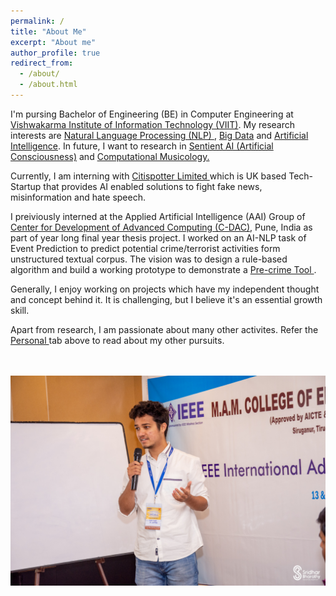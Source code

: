 ```yaml
---
permalink: /
title: "About Me"
excerpt: "About me"
author_profile: true
redirect_from:
  - /about/
  - /about.html
---
```


I'm pursing Bachelor of Engineering (BE) in Computer Engineering at <a href="http://www.viit.ac.in/">Vishwakarma Institute of Information Technology (VIIT)</a>. My research interests are <a href = "https://en.wikipedia.org/wiki/Natural_language_processing"> Natural Language Processing (NLP) </a>, <a href = "https://en.wikipedia.org/wiki/Big_data">Big Data</a> and <a href = "https://en.wikipedia.org/wiki/Artificial_intelligence"> Artificial Intelligence</a>. In future, I want to research in <a href ="https://en.wikipedia.org/wiki/Artificial_consciousness">Sentient AI (Artificial Consciousness)</a> and <a href = "https://en.wikipedia.org/wiki/Computational_musicology">Computational Musicology.</a> 

Currently, I am interning with <a href = "http://citispotter.com/"> Citispotter Limited </a> which is UK based Tech-Startup that provides AI enabled solutions to fight fake news, misinformation and hate speech.  

I preiviously interned at the Applied Artificial Intelligence (AAI) Group of <a href="https://www.cdac.in/"> Center for Development of Advanced Computing (C-DAC)</a>, Pune, India as part of year long final year thesis project. I worked on an AI-NLP task of Event Prediction to predict potential crime/terrorist activities form unstructured textual corpus. The vision was to design a  rule-based algorithm and build a working prototype to demonstrate a <a href = "https://en.wikipedia.org/wiki/Pre-crime#:~:text=Pre%2Dcrime%20intervenes%20to%20punish,occurred%20is%20a%20foregone%20conclusion"> Pre-crime Tool </a>. 

Generally, I enjoy working on projects which have my independent thought and concept behind it. It is challenging, but I believe it's an essential growth skill.

Apart from research, I am passionate about many other activites. Refer the <a href = "https://katreparitosh.github.io/personal/"> Personal </a> tab above to read about my other pursuits. 

<br><br>
<img src = "/images/IEEE Talk.jpg">

